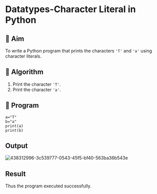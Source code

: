# Datatypes-Character Literal in Python

## 🎯 Aim
To write a Python program that prints the characters `'T'` and `'a'` using character literals.

## 🧠 Algorithm
1. Print the character `'T'`.
2. Print the character `'a'`.

## 🧾 Program
```
a="T"
b="a"
print(a)
print(b)
```

## Output
![438312996-3c539777-0543-45f5-bf40-563ba36b543e](https://github.com/user-attachments/assets/fa9b0653-7ca0-45be-acec-57f26363a0ba)


## Result
Thus the program executed successfully.

